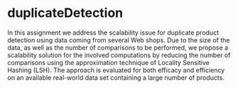 # duplicateDetection

In this assignment we address the scalability issue for duplicate product detection using data coming from several Web shops. Due to the size of the data, as well as the number of comparisons to be performed, we propose a scalability solution for the involved computations by reducing the number of comparisons using the approximation technique of Locality Sensitive Hashing (LSH). The approach is evaluated for both efficacy and efficiency on an available real-world data set containing a large number of products.
